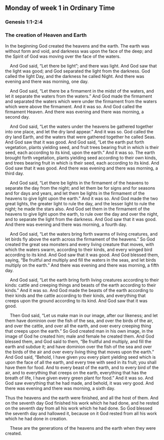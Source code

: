 ## Monday of week 1 in Ordinary Time

### Genesis 1:1-2:4

### The creation of Heaven and Earth

In the beginning God created the heavens and the earth. The earth was without form and void, and darkness was upon the face of the deep; and the Spirit of God was moving over the face of the waters.

    And God said, “Let there be light”; and there was light. And God saw that the light was good; and God separated the light from the darkness. God called the light Day, and the darkness he called Night. And there was evening and there was morning, one day.

    And God said, “Let there be a firmament in the midst of the waters, and let it separate the waters from the waters.” And God made the firmament and separated the waters which were under the firmament from the waters which were above the firmament. And it was so. And God called the firmament Heaven. And there was evening and there was morning, a second day.

    And God said, “Let the waters under the heavens be gathered together into one place, and let the dry land appear.” And it was so. God called the dry land Earth, and the waters that were gathered together he called Seas. And God saw that it was good. And God said, “Let the earth put forth vegetation, plants yielding seed, and fruit trees bearing fruit in which is their seed, each according to its kind, upon the earth.” And it was so. The earth brought forth vegetation, plants yielding seed according to their own kinds, and trees bearing fruit in which is their seed, each according to its kind. And God saw that it was good. And there was evening and there was morning, a third day.

    And God said, “Let there be lights in the firmament of the heavens to separate the day from the night; and let them be for signs and for seasons and for days and years, and let them be lights in the firmament of the heavens to give light upon the earth.” And it was so. And God made the two great lights, the greater light to rule the day, and the lesser light to rule the night; he made the stars also. And God set them in the firmament of the heavens to give light upon the earth, to rule over the day and over the night, and to separate the light from the darkness. And God saw that it was good. And there was evening and there was morning, a fourth day.

    And God said, “Let the waters bring forth swarms of living creatures, and let birds fly above the earth across the firmament of the heavens.” So God created the great sea monsters and every living creature that moves, with which the waters swarm, according to their kinds, and every winged bird according to its kind. And God saw that it was good. And God blessed them, saying, “Be fruitful and multiply and fill the waters in the seas, and let birds multiply on the earth.” And there was evening and there was morning, a fifth day.

    And God said, “Let the earth bring forth living creatures according to their kinds: cattle and creeping things and beasts of the earth according to their kinds.” And it was so. And God made the beasts of the earth according to their kinds and the cattle according to their kinds, and everything that creeps upon the ground according to its kind. And God saw that it was good.

    Then God said, “Let us make man in our image, after our likeness; and let them have dominion over the fish of the sea, and over the birds of the air, and over the cattle, and over all the earth, and over every creeping thing that creeps upon the earth.” So God created man in his own image, in the image of God he created him; male and female he created them. And God blessed them, and God said to them, “Be fruitful and multiply, and fill the earth and subdue it; and have dominion over the fish of the sea and over the birds of the air and over every living thing that moves upon the earth.” And God said, “Behold, I have given you every plant yielding seed which is upon the face of all the earth, and every tree with seed in its fruit; you shall have them for food. And to every beast of the earth, and to every bird of the air, and to everything that creeps on the earth, everything that has the breath of life, I have given every green plant for food.” And it was so. And God saw everything that he had made, and behold, it was very good. And there was evening and there was morning, a sixth day.

Thus the heavens and the earth were finished, and all the host of them. And on the seventh day God finished his work which he had done, and he rested on the seventh day from all his work which he had done. So God blessed the seventh day and hallowed it, because on it God rested from all his work which he had done in creation.

    These are the generations of the heavens and the earth when they were created. 